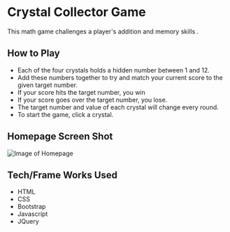 # Crystal Collector Game
This math game challenges a player's addition and memory skills .

## How to Play
* Each of the four crystals holds a hidden number between 1 and 12.
* Add these numbers together to try and match your current score to the given target number.
* If your score hits the target number, you win
* If your score goes over the target number, you lose.
* The target number and value of each crystal will change every round.
* To start the game, click a crystal. 

## Homepage Screen Shot 
![Image of Homepage](https://raw.githubusercontent.com/mshuster4/Crystal-Collector-/master/assets/images/cystal_collector_home.png)

## Tech/Frame Works Used

* HTML
* CSS
* Bootstrap
* Javascript
* JQuery

